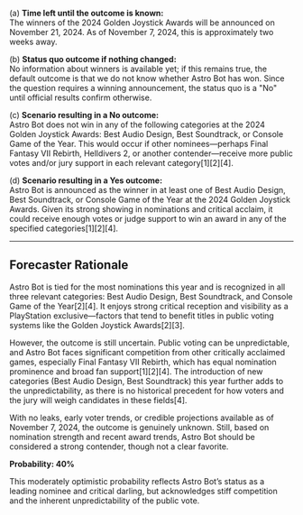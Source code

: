 (a) **Time left until the outcome is known:**  
The winners of the 2024 Golden Joystick Awards will be announced on November 21, 2024. As of November 7, 2024, this is approximately two weeks away.

(b) **Status quo outcome if nothing changed:**  
No information about winners is available yet; if this remains true, the default outcome is that we do not know whether Astro Bot has won. Since the question requires a winning announcement, the status quo is a "No" until official results confirm otherwise.

(c) **Scenario resulting in a No outcome:**  
Astro Bot does not win in any of the following categories at the 2024 Golden Joystick Awards: Best Audio Design, Best Soundtrack, or Console Game of the Year. This would occur if other nominees—perhaps Final Fantasy VII Rebirth, Helldivers 2, or another contender—receive more public votes and/or jury support in each relevant category[1][2][4].

(d) **Scenario resulting in a Yes outcome:**  
Astro Bot is announced as the winner in at least one of Best Audio Design, Best Soundtrack, or Console Game of the Year at the 2024 Golden Joystick Awards. Given its strong showing in nominations and critical acclaim, it could receive enough votes or judge support to win an award in any of the specified categories[1][2][4].

---

## Forecaster Rationale

Astro Bot is tied for the most nominations this year and is recognized in all three relevant categories: Best Audio Design, Best Soundtrack, and Console Game of the Year[2][4]. It enjoys strong critical reception and visibility as a PlayStation exclusive—factors that tend to benefit titles in public voting systems like the Golden Joystick Awards[2][3].

However, the outcome is still uncertain. Public voting can be unpredictable, and Astro Bot faces significant competition from other critically acclaimed games, especially Final Fantasy VII Rebirth, which has equal nomination prominence and broad fan support[1][2][4]. The introduction of new categories (Best Audio Design, Best Soundtrack) this year further adds to the unpredictability, as there is no historical precedent for how voters and the jury will weigh candidates in these fields[4].

With no leaks, early voter trends, or credible projections available as of November 7, 2024, the outcome is genuinely unknown. Still, based on nomination strength and recent award trends, Astro Bot should be considered a strong contender, though not a clear favorite.

**Probability: 40%**

This moderately optimistic probability reflects Astro Bot’s status as a leading nominee and critical darling, but acknowledges stiff competition and the inherent unpredictability of the public vote.